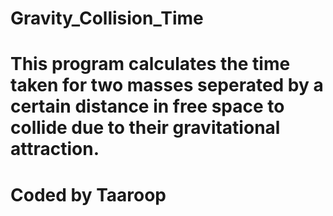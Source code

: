 # Gravity_Collision_Time
# This program calculates the time taken for two masses seperated by a certain distance in free space to collide due to their gravitational attraction.
# Coded by Taaroop
